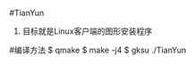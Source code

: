 #TianYun

1. 目标就是Linux客户端的图形安装程序

#编译方法
        $ qmake 
        $ make -j4
        $ gksu ./TianYun
